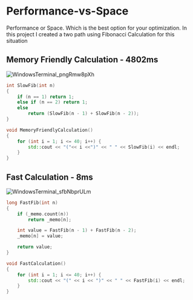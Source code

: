 # Performance-vs-Space
 Performance or Space. Which is the best option for your optimization. In this project I created a two path using Fibonacci Calculation for this situation

## Memory Friendly Calculation - 4802ms

![WindowsTerminal_pngRmw8pXh](https://github.com/oguzhandelibas/Performance-vs-Space/assets/64430254/9731a411-1b5d-42b5-829e-aee93b64b904)

```C++
int SlowFib(int n)
{
    if (n == 1) return 1;
    else if (n == 2) return 1;
    else
        return (SlowFib(n - 1) + SlowFib(n - 2));
}

void MemoryFriendlyCalculation()
{
    for (int i = 1; i <= 40; i++) {
        std::cout << "("<< i <<")" << " " << SlowFib(i) << endl;
    }
}
```

## Fast Calculation - 8ms

![WindowsTerminal_sfbNbprULm](https://github.com/oguzhandelibas/Performance-vs-Space/assets/64430254/02258636-d269-4d2c-b15f-f4ff0f8b5f6f)

```C++
long FastFib(int n)
{
    if (_memo.count(n))
        return _memo[n];

    int value = FastFib(n - 1) + FastFib(n - 2);
    _memo[n] = value;

    return value;
}

void FastCalculation()
{
    for (int i = 1; i <= 40; i++) {
        std::cout << "(" << i << ")" << " " << FastFib(i) << endl;
    }
}
```
